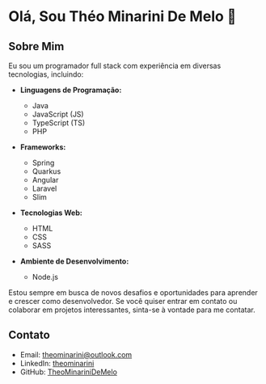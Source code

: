 # Olá, Sou Théo Minarini De Melo 👋

## Sobre Mim

Eu sou um programador full stack com experiência em diversas tecnologias, incluindo:

- **Linguagens de Programação:**
  - Java
  - JavaScript (JS)
  - TypeScript (TS)
  - PHP

- **Frameworks:**
  - Spring
  - Quarkus
  - Angular
  - Laravel
  - Slim

- **Tecnologias Web:**
  - HTML
  - CSS
  - SASS

- **Ambiente de Desenvolvimento:**
  - Node.js

Estou sempre em busca de novos desafios e oportunidades para aprender e crescer como desenvolvedor. Se você quiser entrar em contato ou colaborar em projetos interessantes, sinta-se à vontade para me contatar.

## Contato

- Email: [theominarini@outlook.com](mailto:theominarini@outlook.com)
- LinkedIn: [theominarini](https://www.linkedin.com/in/theominarini/)
- GitHub: [TheoMinariniDeMelo](https://github.com/TheoMinariniDeMelo)







